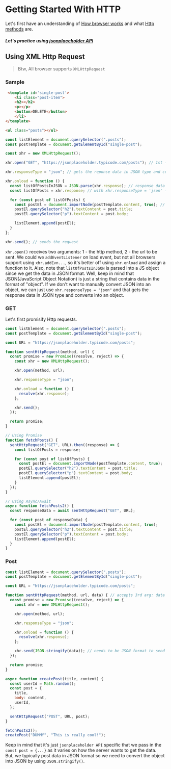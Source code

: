 # Getting Started With HTTP

Let's first have an understanding of [How browser works](https://academind.com/tutorials/how-the-web-works/) and what [Http methods](https://developer.mozilla.org/en-US/docs/Web/HTTP/Methods) are.

##### Let's practice using [jsonplaceholder API](https://jsonplaceholder.typicode.com/)

## Using XML Http Request

> Btw, All browser supports `XMLHttpRequest`

### Sample

```html
 <template id='single-post'>
    <li class="post-item">
    <h2></h2>
    <p></p>
    <button>DELETE</button>
    </li>
</template>

<ul class="posts"></ul>
```

```javascript
const listElement = document.querySelector(".posts");
const postTemplate = document.getElementById("single-post");

const xhr = new XMLHttpRequest();

xhr.open("GET", "https://jsonplaceholder.typicode.com/posts"); // 1st - http method, 2nd - url to be sent

xhr.responseType = "json"; // gets the reponse data in JSON type and converts into obj

xhr.onload = function () {
  const listOfPostsInJSON = JSON.parse(xhr.response); // response data in JSON format and parses to a JS object
  const listOfPosts = xhr.response; // with xhr.responseType = 'json' - don't need to manually convert JSON into JS object

  for (const post of listOfPosts) {
    const postEl = document.importNode(postTemplate.content, true); // clones the node of postTemplate and clones it deep(clones the descendents)
    postEl.querySelector("h2").textContent = post.title;
    postEl.querySelector("p").textContent = post.body;

    listElement.append(postEl);
  }
};

xhr.send(); // sends the request
```

`xhr.open()` receives two arguments: 1 - the http method, 2 - the url to be sent.
We could we `addEventListener` on load event, but not all browsers support using `xhr.addEvn...`, so it's better off using `xhr.onload` and assign a function to it.
Also, note that `listOfPostsInJSON` is parsed into a JS object since we get the data in JSON format. Well, keep in mind that JSON(JavaScript Object Notation) is just a string that contains data in the format of "object". If we don't want to manually convert JSON into an object, we can just use `xhr.responseType = "json"` and that gets the response data in JSON type and converts into an object.

### GET

Let's first promisify Http requests.

```javascript
const listElement = document.querySelector(".posts");
const postTemplate = document.getElementById("single-post");

const URL = "https://jsonplaceholder.typicode.com/posts";

function sentHttpRequest(method, url) {
  const promise = new Promise((resolve, reject) => {
    const xhr = new XMLHttpRequest();

    xhr.open(method, url);

    xhr.responseType = "json";

    xhr.onload = function () {
      resolve(xhr.response);
    };

    xhr.send();
  });

  return promise;
}

// Using Promise
function fetchPosts() {
  sentHttpRequest("GET", URL).then((response) => {
    const listOfPosts = response;

    for (const post of listOfPosts) {
      const postEl = document.importNode(postTemplate.content, true);
      postEl.querySelector("h2").textContent = post.title;
      postEl.querySelector("p").textContent = post.body;
      listElement.append(postEl);
    }
  });
}

// Using Async/Await
async function fetchPosts2() {
  const responseData = await sentHttpRequest("GET", URL);

  for (const post of responseData) {
    const postEl = document.importNode(postTemplate.content, true);
    postEl.querySelector("h2").textContent = post.title;
    postEl.querySelector("p").textContent = post.body;
    listElement.append(postEl);
  }
}
```

### Post

```javascript
const listElement = document.querySelector(".posts");
const postTemplate = document.getElementById("single-post");

const URL = "https://jsonplaceholder.typicode.com/posts";

function sentHttpRequest(method, url, data) { // accepts 3rd arg: data
  const promise = new Promise((resolve, reject) => {
    const xhr = new XMLHttpRequest();

    xhr.open(method, url);

    xhr.responseType = "json";

    xhr.onload = function () {
      resolve(xhr.response);
    };

    xhr.send(JSON.stringify(data)); // needs to be JSON format to send the data to the server
  });

  return promise;
}

async function createPost(title, content) {
  const userId = Math.random();
  const post = {
    title,
    body: content,
    userId,
  };

  sentHttpRequest("POST", URL, post);
}

fetchPosts2();
createPost("DUMMY", "This is really cool!");
```

Keep in mind that it's just `jsonplaceholder API` specific that we pass in the `const post = {...}` as it varies on how the server wants to get the data. But, we typically post data in JSON format so we need to convert the object into JSON by using `JSON.stringify()`. 